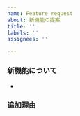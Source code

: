 ```yaml
---
name: Feature request
about: 新機能の提案
title: ''
labels: ''
assignees: ''

---
```


### 新機能について
- 

### 追加理由